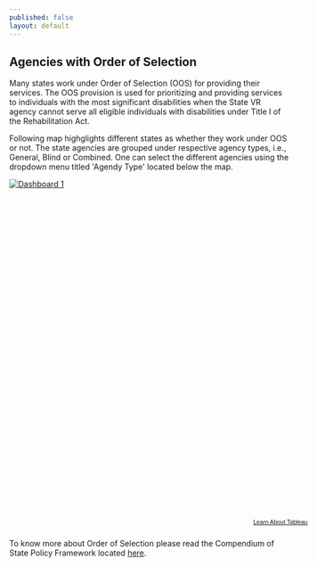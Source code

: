 ```yaml
---
published: false
layout: default
---
```


## Agencies with Order of Selection

Many states work under Order of Selection (OOS) for providing their services. The OOS  provision is used for prioritizing and providing services to individuals with the most significant disabilities when the State VR agency cannot serve all eligible individuals with disabilities under Title I of the Rehabilitation Act. 

Following map highglights different states as whether they work under OOS or not. The state agencies are grouped under respective agency types, i.e., General, Blind or Combined. One can select the different agencies using the dropdown menu titled 'Agendy Type' located below the map.

<script type="text/javascript" src="http://public.tableausoftware.com/javascripts/api/viz_v1.js"></script><div class="tableauPlaceholder" style="width:544px; height:609px;"><noscript><a href="#"><img alt="Dashboard 1 " src="http:&#47;&#47;public.tableausoftware.com&#47;static&#47;images&#47;Or&#47;OrderofSelection&#47;Dashboard1&#47;1_rss.png" style="border: none" /></a></noscript><object class="tableauViz" width="544" height="609" style="display:none;"><param name="host_url" value="http%3A%2F%2Fpublic.tableausoftware.com%2F" /><param name="site_root" value="" /><param name="name" value="OrderofSelection&#47;Dashboard1" /><param name="tabs" value="no" /><param name="toolbar" value="yes" /><param name="static_image" value="http:&#47;&#47;public.tableausoftware.com&#47;static&#47;images&#47;Or&#47;OrderofSelection&#47;Dashboard1&#47;1.png" /><param name="animate_transition" value="yes" /><param name="display_static_image" value="yes" /><param name="display_spinner" value="yes" /><param name="display_overlay" value="yes" /><param name="display_count" value="yes" /></object></div><div style="width:544px;height:22px;padding:0px 10px 0px 0px;color:black;font:normal 8pt verdana,helvetica,arial,sans-serif;"><div style="float:right; padding-right:8px;"><a href="http://www.tableausoftware.com/public/about-tableau-products?ref=http://public.tableausoftware.com/views/OrderofSelection/Dashboard1" target="_blank">Learn About Tableau</a></div></div>

To know more about Order of Selection please read the Compendium of State Policy Framework located [here](http://vr-rrtc.org/sites/vr-rrtc.org/files/docs/OOS%20Compendium.doc "Compendium of State Policy Framework").
